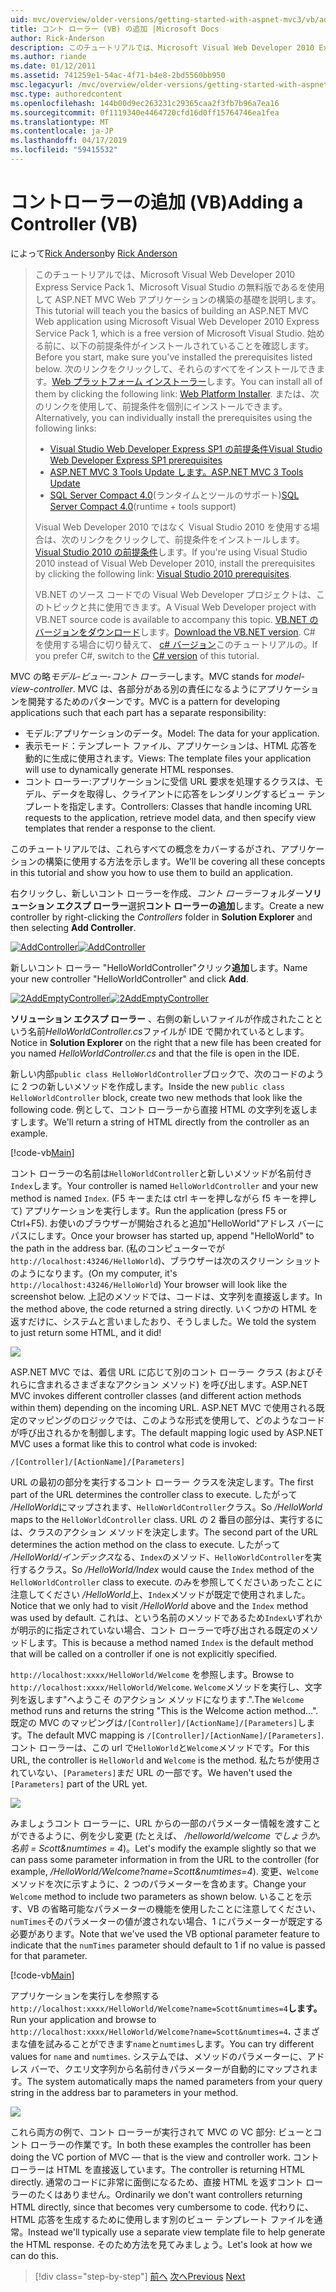 ```yaml
---
uid: mvc/overview/older-versions/getting-started-with-aspnet-mvc3/vb/adding-a-controller
title: コント ローラー (VB) の追加 |Microsoft Docs
author: Rick-Anderson
description: このチュートリアルでは、Microsoft Visual Web Developer 2010 Express Service Pack 1、これを使用して ASP.NET MVC Web アプリケーションの構築の基礎を説明しています.
ms.author: riande
ms.date: 01/12/2011
ms.assetid: 741259e1-54ac-4f71-b4e8-2bd5560bb950
msc.legacyurl: /mvc/overview/older-versions/getting-started-with-aspnet-mvc3/vb/adding-a-controller
msc.type: authoredcontent
ms.openlocfilehash: 144b00d9ec263231c29365caa2f3fb7b96a7ea16
ms.sourcegitcommit: 0f1119340e4464720cfd16d0ff15764746ea1fea
ms.translationtype: MT
ms.contentlocale: ja-JP
ms.lasthandoff: 04/17/2019
ms.locfileid: "59415532"
---
```

# <a name="adding-a-controller-vb"></a><span data-ttu-id="e9a74-103">コントローラーの追加 (VB)</span><span class="sxs-lookup"><span data-stu-id="e9a74-103">Adding a Controller (VB)</span></span>

<span data-ttu-id="e9a74-104">によって[Rick Anderson]((https://twitter.com/RickAndMSFT))</span><span class="sxs-lookup"><span data-stu-id="e9a74-104">by [Rick Anderson]((https://twitter.com/RickAndMSFT))</span></span>

> <span data-ttu-id="e9a74-105">このチュートリアルでは、Microsoft Visual Web Developer 2010 Express Service Pack 1、Microsoft Visual Studio の無料版であるを使用して ASP.NET MVC Web アプリケーションの構築の基礎を説明します。</span><span class="sxs-lookup"><span data-stu-id="e9a74-105">This tutorial will teach you the basics of building an ASP.NET MVC Web application using Microsoft Visual Web Developer 2010 Express Service Pack 1, which is a free version of Microsoft Visual Studio.</span></span> <span data-ttu-id="e9a74-106">始める前に、以下の前提条件がインストールされていることを確認します。</span><span class="sxs-lookup"><span data-stu-id="e9a74-106">Before you start, make sure you've installed the prerequisites listed below.</span></span> <span data-ttu-id="e9a74-107">次のリンクをクリックして、それらのすべてをインストールできます。[Web プラットフォーム インストーラー](https://www.microsoft.com/web/gallery/install.aspx?appid=VWD2010SP1Pack)します。</span><span class="sxs-lookup"><span data-stu-id="e9a74-107">You can install all of them by clicking the following link: [Web Platform Installer](https://www.microsoft.com/web/gallery/install.aspx?appid=VWD2010SP1Pack).</span></span> <span data-ttu-id="e9a74-108">または、次のリンクを使用して、前提条件を個別にインストールできます。</span><span class="sxs-lookup"><span data-stu-id="e9a74-108">Alternatively, you can individually install the prerequisites using the following links:</span></span>
> 
> - [<span data-ttu-id="e9a74-109">Visual Studio Web Developer Express SP1 の前提条件</span><span class="sxs-lookup"><span data-stu-id="e9a74-109">Visual Studio Web Developer Express SP1 prerequisites</span></span>](https://www.microsoft.com/web/gallery/install.aspx?appid=VWD2010SP1Pack)
> - [<span data-ttu-id="e9a74-110">ASP.NET MVC 3 Tools Update します。</span><span class="sxs-lookup"><span data-stu-id="e9a74-110">ASP.NET MVC 3 Tools Update</span></span>](https://www.microsoft.com/web/gallery/install.aspx?appsxml=&amp;appid=MVC3)
> - <span data-ttu-id="e9a74-111">[SQL Server Compact 4.0](https://www.microsoft.com/web/gallery/install.aspx?appid=SQLCE;SQLCEVSTools_4_0)(ランタイムとツールのサポート)</span><span class="sxs-lookup"><span data-stu-id="e9a74-111">[SQL Server Compact 4.0](https://www.microsoft.com/web/gallery/install.aspx?appid=SQLCE;SQLCEVSTools_4_0)(runtime + tools support)</span></span>
> 
> <span data-ttu-id="e9a74-112">Visual Web Developer 2010 ではなく Visual Studio 2010 を使用する場合は、次のリンクをクリックして、前提条件をインストールします。[Visual Studio 2010 の前提条件](https://www.microsoft.com/web/gallery/install.aspx?appsxml=&amp;appid=VS2010SP1Pack)します。</span><span class="sxs-lookup"><span data-stu-id="e9a74-112">If you're using Visual Studio 2010 instead of Visual Web Developer 2010, install the prerequisites by clicking the following link: [Visual Studio 2010 prerequisites](https://www.microsoft.com/web/gallery/install.aspx?appsxml=&amp;appid=VS2010SP1Pack).</span></span>
> 
> <span data-ttu-id="e9a74-113">VB.NET のソース コードでの Visual Web Developer プロジェクトは、このトピックと共に使用できます。</span><span class="sxs-lookup"><span data-stu-id="e9a74-113">A Visual Web Developer project with VB.NET source code is available to accompany this topic.</span></span> <span data-ttu-id="e9a74-114">[VB.NET のバージョンをダウンロード](https://code.msdn.microsoft.com/Introduction-to-MVC-3-10d1b098)します。</span><span class="sxs-lookup"><span data-stu-id="e9a74-114">[Download the VB.NET version](https://code.msdn.microsoft.com/Introduction-to-MVC-3-10d1b098).</span></span> <span data-ttu-id="e9a74-115">C# を使用する場合に切り替えて、 [c# バージョン](../cs/adding-a-controller.md)このチュートリアルの。</span><span class="sxs-lookup"><span data-stu-id="e9a74-115">If you prefer C#, switch to the [C# version](../cs/adding-a-controller.md) of this tutorial.</span></span>


<span data-ttu-id="e9a74-116">MVC の略*モデル-ビュー-コント ローラー*します。</span><span class="sxs-lookup"><span data-stu-id="e9a74-116">MVC stands for *model-view-controller*.</span></span> <span data-ttu-id="e9a74-117">MVC は、各部分がある別の責任になるようにアプリケーションを開発するためのパターンです。</span><span class="sxs-lookup"><span data-stu-id="e9a74-117">MVC is a pattern for developing applications such that each part has a separate responsibility:</span></span>

- <span data-ttu-id="e9a74-118">モデル:アプリケーションのデータ。</span><span class="sxs-lookup"><span data-stu-id="e9a74-118">Model: The data for your application.</span></span>
- <span data-ttu-id="e9a74-119">表示モード：テンプレート ファイル、アプリケーションは、HTML 応答を動的に生成に使用されます。</span><span class="sxs-lookup"><span data-stu-id="e9a74-119">Views: The template files your application will use to dynamically generate HTML responses.</span></span>
- <span data-ttu-id="e9a74-120">コント ローラー:アプリケーションに受信 URL 要求を処理するクラスは、モデル、データを取得し、クライアントに応答をレンダリングするビュー テンプレートを指定します。</span><span class="sxs-lookup"><span data-stu-id="e9a74-120">Controllers: Classes that handle incoming URL requests to the application, retrieve model data, and then specify view templates that render a response to the client.</span></span>

<span data-ttu-id="e9a74-121">このチュートリアルでは、これらすべての概念をカバーするがされ、アプリケーションの構築に使用する方法を示します。</span><span class="sxs-lookup"><span data-stu-id="e9a74-121">We'll be covering all these concepts in this tutorial and show you how to use them to build an application.</span></span>

<span data-ttu-id="e9a74-122">右クリックし、新しいコント ローラーを作成、*コント ローラー*フォルダー**ソリューション エクスプ ローラー**選択**コント ローラーの追加**します。</span><span class="sxs-lookup"><span data-stu-id="e9a74-122">Create a new controller by right-clicking the *Controllers* folder in **Solution Explorer** and then selecting **Add Controller**.</span></span>

<span data-ttu-id="e9a74-123">[![AddController](adding-a-controller/_static/image2.png "AddController")](adding-a-controller/_static/image1.png)</span><span class="sxs-lookup"><span data-stu-id="e9a74-123">[![AddController](adding-a-controller/_static/image2.png "AddController")](adding-a-controller/_static/image1.png)</span></span>

<span data-ttu-id="e9a74-124">新しいコント ローラー &quot;HelloWorldController&quot;クリック**追加**します。</span><span class="sxs-lookup"><span data-stu-id="e9a74-124">Name your new controller &quot;HelloWorldController&quot; and click **Add**.</span></span>

<span data-ttu-id="e9a74-125">[![2AddEmptyController](adding-a-controller/_static/image4.png "2AddEmptyController")](adding-a-controller/_static/image3.png)</span><span class="sxs-lookup"><span data-stu-id="e9a74-125">[![2AddEmptyController](adding-a-controller/_static/image4.png "2AddEmptyController")](adding-a-controller/_static/image3.png)</span></span>

<span data-ttu-id="e9a74-126">**ソリューション エクスプ ローラー** 、右側の新しいファイルが作成されたことという名前*HelloWorldController.cs*ファイルが IDE で開かれているとします。</span><span class="sxs-lookup"><span data-stu-id="e9a74-126">Notice in **Solution Explorer** on the right that a new file has been created for you named *HelloWorldController.cs* and that the file is open in the IDE.</span></span>

<span data-ttu-id="e9a74-127">新しい内部`public class HelloWorldController`ブロックで、次のコードのように 2 つの新しいメソッドを作成します。</span><span class="sxs-lookup"><span data-stu-id="e9a74-127">Inside the new `public class HelloWorldController` block, create two new methods that look like the following code.</span></span> <span data-ttu-id="e9a74-128">例として、コント ローラーから直接 HTML の文字列を返しますします。</span><span class="sxs-lookup"><span data-stu-id="e9a74-128">We'll return a string of HTML directly from the controller as an example.</span></span>

[!code-vb[Main](adding-a-controller/samples/sample1.vb)]

<span data-ttu-id="e9a74-129">コント ローラーの名前は`HelloWorldController`と新しいメソッドが名前付き`Index`します。</span><span class="sxs-lookup"><span data-stu-id="e9a74-129">Your controller is named `HelloWorldController` and your new method is named `Index`.</span></span> <span data-ttu-id="e9a74-130">(F5 キーまたは ctrl キーを押しながら f5 キーを押して) アプリケーションを実行します。</span><span class="sxs-lookup"><span data-stu-id="e9a74-130">Run the application (press F5 or Ctrl+F5).</span></span> <span data-ttu-id="e9a74-131">お使いのブラウザーが開始されると追加&quot;HelloWorld&quot;アドレス バーにパスにします。</span><span class="sxs-lookup"><span data-stu-id="e9a74-131">Once your browser has started up, append &quot;HelloWorld&quot; to the path in the address bar.</span></span> <span data-ttu-id="e9a74-132">(私のコンピューターでが`http://localhost:43246/HelloWorld`)、ブラウザーは次のスクリーン ショットのようになります。</span><span class="sxs-lookup"><span data-stu-id="e9a74-132">(On my computer, it's `http://localhost:43246/HelloWorld`) Your browser will look like the screenshot below.</span></span> <span data-ttu-id="e9a74-133">上記のメソッドでは、コードは、文字列を直接返します。</span><span class="sxs-lookup"><span data-stu-id="e9a74-133">In the method above, the code returned a string directly.</span></span> <span data-ttu-id="e9a74-134">いくつかの HTML を返すだけに、システムと言いましたおり、そうしました。</span><span class="sxs-lookup"><span data-stu-id="e9a74-134">We told the system to just return some HTML, and it did!</span></span>

![](adding-a-controller/_static/image5.png)

<span data-ttu-id="e9a74-135">ASP.NET MVC では、着信 URL に応じて別のコント ローラー クラス (およびそれらに含まれるさまざまなアクション メソッド) を呼び出します。</span><span class="sxs-lookup"><span data-stu-id="e9a74-135">ASP.NET MVC invokes different controller classes (and different action methods within them) depending on the incoming URL.</span></span> <span data-ttu-id="e9a74-136">ASP.NET MVC で使用される既定のマッピングのロジックでは、このような形式を使用して、どのようなコードが呼び出されるかを制御します。</span><span class="sxs-lookup"><span data-stu-id="e9a74-136">The default mapping logic used by ASP.NET MVC uses a format like this to control what code is invoked:</span></span>

`/[Controller]/[ActionName]/[Parameters]`

<span data-ttu-id="e9a74-137">URL の最初の部分を実行するコント ローラー クラスを決定します。</span><span class="sxs-lookup"><span data-stu-id="e9a74-137">The first part of the URL determines the controller class to execute.</span></span> <span data-ttu-id="e9a74-138">したがって */HelloWorld*にマップされます、`HelloWorldController`クラス。</span><span class="sxs-lookup"><span data-stu-id="e9a74-138">So */HelloWorld* maps to the `HelloWorldController` class.</span></span> <span data-ttu-id="e9a74-139">URL の 2 番目の部分は、実行するには、クラスのアクション メソッドを決定します。</span><span class="sxs-lookup"><span data-stu-id="e9a74-139">The second part of the URL determines the action method on the class to execute.</span></span> <span data-ttu-id="e9a74-140">したがって */HelloWorld/インデックス*なる、`Index`のメソッド、`HelloWorldController`を実行するクラス。</span><span class="sxs-lookup"><span data-stu-id="e9a74-140">So */HelloWorld/Index* would cause the `Index` method of the `HelloWorldController` class to execute.</span></span> <span data-ttu-id="e9a74-141">のみを参照してくださいあったことに注意してください */HelloWorld*上、`Index`メソッドが既定で使用されました。</span><span class="sxs-lookup"><span data-stu-id="e9a74-141">Notice that we only had to visit */HelloWorld* above and the `Index` method was used by default.</span></span> <span data-ttu-id="e9a74-142">これは、という名前のメソッドであるため`Index`いずれかが明示的に指定されていない場合、コント ローラーで呼び出される既定のメソッドします。</span><span class="sxs-lookup"><span data-stu-id="e9a74-142">This is because a method named `Index` is the default method that will be called on a controller if one is not explicitly specified.</span></span>

<span data-ttu-id="e9a74-143">`http://localhost:xxxx/HelloWorld/Welcome` を参照します。</span><span class="sxs-lookup"><span data-stu-id="e9a74-143">Browse to `http://localhost:xxxx/HelloWorld/Welcome`.</span></span> <span data-ttu-id="e9a74-144">`Welcome`メソッドを実行し、文字列を返します&quot;へようこそ のアクション メソッドになります.&quot;.</span><span class="sxs-lookup"><span data-stu-id="e9a74-144">The `Welcome` method runs and returns the string &quot;This is the Welcome action method...&quot;.</span></span> <span data-ttu-id="e9a74-145">既定の MVC のマッピングは`/[Controller]/[ActionName]/[Parameters]`します。</span><span class="sxs-lookup"><span data-stu-id="e9a74-145">The default MVC mapping is `/[Controller]/[ActionName]/[Parameters]`.</span></span> <span data-ttu-id="e9a74-146">コント ローラーは、この url で`HelloWorld`と`Welcome`メソッドです。</span><span class="sxs-lookup"><span data-stu-id="e9a74-146">For this URL, the controller is `HelloWorld` and `Welcome` is the method.</span></span> <span data-ttu-id="e9a74-147">私たちが使用されていない、`[Parameters]`まだ URL の一部です。</span><span class="sxs-lookup"><span data-stu-id="e9a74-147">We haven't used the `[Parameters]` part of the URL yet.</span></span>

![](adding-a-controller/_static/image6.png)

<span data-ttu-id="e9a74-148">みましょうコント ローラーに、URL からの一部のパラメーター情報を渡すことができるように、例を少し変更 (たとえば、 */helloworld/welcome でしょうか。 名前 = Scott&amp;numtimes = 4*)。</span><span class="sxs-lookup"><span data-stu-id="e9a74-148">Let's modify the example slightly so that we can pass some parameter information in from the URL to the controller (for example, */HelloWorld/Welcome?name=Scott&amp;numtimes=4*).</span></span> <span data-ttu-id="e9a74-149">変更、`Welcome`メソッドを次に示すように、2 つのパラメーターを含めます。</span><span class="sxs-lookup"><span data-stu-id="e9a74-149">Change your `Welcome` method to include two parameters as shown below.</span></span> <span data-ttu-id="e9a74-150">いることを示す、VB の省略可能なパラメーターの機能を使用したことに注意してください、`numTimes`そのパラメーターの値が渡されない場合、1 にパラメーターが既定する必要があります。</span><span class="sxs-lookup"><span data-stu-id="e9a74-150">Note that we've used the VB optional parameter feature to indicate that the `numTimes` parameter should default to 1 if no value is passed for that parameter.</span></span>

[!code-vb[Main](adding-a-controller/samples/sample2.vb)]

<span data-ttu-id="e9a74-151">アプリケーションを実行しを参照する`http://localhost:xxxx/HelloWorld/Welcome?name=Scott&numtimes=4`**します。**</span><span class="sxs-lookup"><span data-stu-id="e9a74-151">Run your application and browse to `http://localhost:xxxx/HelloWorld/Welcome?name=Scott&numtimes=4`**.**</span></span> <span data-ttu-id="e9a74-152">さまざまな値を試みることができます`name`と`numtimes`します。</span><span class="sxs-lookup"><span data-stu-id="e9a74-152">You can try different values for `name` and `numtimes`.</span></span> <span data-ttu-id="e9a74-153">システムでは、メソッドのパラメーターに、アドレス バーで、クエリ文字列から名前付きパラメーターが自動的にマップされます。</span><span class="sxs-lookup"><span data-stu-id="e9a74-153">The system automatically maps the named parameters from your query string in the address bar to parameters in your method.</span></span>

![](adding-a-controller/_static/image7.png)

<span data-ttu-id="e9a74-154">これら両方の例で、コント ローラーが実行されて MVC の VC 部分: ビューとコント ローラーの作業です。</span><span class="sxs-lookup"><span data-stu-id="e9a74-154">In both these examples the controller has been doing the VC portion of MVC — that is the view and controller work.</span></span> <span data-ttu-id="e9a74-155">コントローラーは HTML を直接返しています。</span><span class="sxs-lookup"><span data-stu-id="e9a74-155">The controller is returning HTML directly.</span></span> <span data-ttu-id="e9a74-156">通常のコードに非常に面倒になるため、直接 HTML を返すコント ローラーのたくはありません。</span><span class="sxs-lookup"><span data-stu-id="e9a74-156">Ordinarily we don't want controllers returning HTML directly, since that becomes very cumbersome to code.</span></span> <span data-ttu-id="e9a74-157">代わりに、HTML 応答を生成するために使用します別のビュー テンプレート ファイルを通常。</span><span class="sxs-lookup"><span data-stu-id="e9a74-157">Instead we'll typically use a separate view template file to help generate the HTML response.</span></span> <span data-ttu-id="e9a74-158">そのため方法を見てみましょう。</span><span class="sxs-lookup"><span data-stu-id="e9a74-158">Let's look at how we can do this.</span></span>

> [!div class="step-by-step"]
> <span data-ttu-id="e9a74-159">[前へ](intro-to-aspnet-mvc-3.md)
> [次へ](adding-a-view.md)</span><span class="sxs-lookup"><span data-stu-id="e9a74-159">[Previous](intro-to-aspnet-mvc-3.md)
[Next](adding-a-view.md)</span></span>
